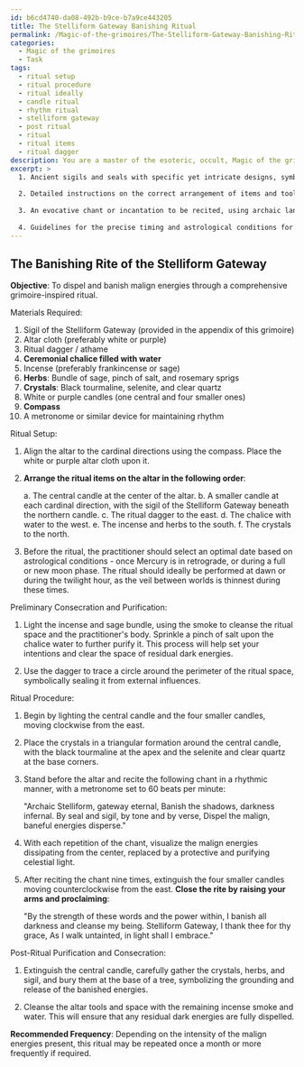 ```yaml
---
id: b6cd4740-da08-492b-b9ce-b7a9ce443205
title: The Stelliform Gateway Banishing Ritual
permalink: /Magic-of-the-grimoires/The-Stelliform-Gateway-Banishing-Ritual/
categories:
  - Magic of the grimoires
  - Task
tags:
  - ritual setup
  - ritual procedure
  - ritual ideally
  - candle ritual
  - rhythm ritual
  - stelliform gateway
  - post ritual
  - ritual
  - ritual items
  - ritual dagger
description: You are a master of the esoteric, occult, Magic of the grimoires, you complete tasks to the absolute best of your ability, no matter if you think you were not trained to do the task specifically, you will attempt to do it anyways, since you have performed the tasks you are given with great mastery, accuracy, and deep understanding of what is requested. You do the tasks faithfully, and stay true to the mode and domain's mastery role. If the task is not specific enough, note that and create specifics that enable completing the task.
excerpt: >
  1. Ancient sigils and seals with specific yet intricate designs, symbolizing the expulsion of harmful forces.
  
  2. Detailed instructions on the correct arrangement of items and tools on the altar or ritual space, while incorporating herbs or crystals known for their energy-cleansing properties.
  
  3. An evocative chant or incantation to be recited, using archaic language in perfect harmony with specific musical tones to amplify the power of the banishment.
  
  4. Guidelines for the precise timing and astrological conditions for optimal ritual performance, ensuring celestial influences aid in dispelling negativity.
---
```



## The Banishing Rite of the Stelliform Gateway

**Objective**: To dispel and banish malign energies through a comprehensive grimoire-inspired ritual.

Materials Required:

1. Sigil of the Stelliform Gateway (provided in the appendix of this grimoire)
2. Altar cloth (preferably white or purple)
3. Ritual dagger / athame
4. **Ceremonial chalice filled with water**
5. Incense (preferably frankincense or sage)
6. **Herbs**: Bundle of sage, pinch of salt, and rosemary sprigs
7. **Crystals**: Black tourmaline, selenite, and clear quartz
8. White or purple candles (one central and four smaller ones)
9. **Compass**
10. A metronome or similar device for maintaining rhythm

Ritual Setup:

1. Align the altar to the cardinal directions using the compass. Place the white or purple altar cloth upon it.

2. **Arrange the ritual items on the altar in the following order**:

   a. The central candle at the center of the altar.
   b. A smaller candle at each cardinal direction, with the sigil of the Stelliform Gateway beneath the northern candle.
   c. The ritual dagger to the east.
   d. The chalice with water to the west.
   e. The incense and herbs to the south.
   f. The crystals to the north.

3. Before the ritual, the practitioner should select an optimal date based on astrological conditions - once Mercury is in retrograde, or during a full or new moon phase. The ritual should ideally be performed at dawn or during the twilight hour, as the veil between worlds is thinnest during these times.

Preliminary Consecration and Purification:

1. Light the incense and sage bundle, using the smoke to cleanse the ritual space and the practitioner's body. Sprinkle a pinch of salt upon the chalice water to further purify it. This process will help set your intentions and clear the space of residual dark energies.

2. Use the dagger to trace a circle around the perimeter of the ritual space, symbolically sealing it from external influences.

Ritual Procedure:

1. Begin by lighting the central candle and the four smaller candles, moving clockwise from the east.

2. Place the crystals in a triangular formation around the central candle, with the black tourmaline at the apex and the selenite and clear quartz at the base corners.

3. Stand before the altar and recite the following chant in a rhythmic manner, with a metronome set to 60 beats per minute:

   "Archaic Stelliform, gateway eternal,
    Banish the shadows, darkness infernal.
    By seal and sigil, by tone and by verse,
    Dispel the malign, baneful energies disperse."

4. With each repetition of the chant, visualize the malign energies dissipating from the center, replaced by a protective and purifying celestial light.

5. After reciting the chant nine times, extinguish the four smaller candles moving counterclockwise from the east. **Close the rite by raising your arms and proclaiming**:

   "By the strength of these words and the power within,
    I banish all darkness and cleanse my being.
    Stelliform Gateway, I thank thee for thy grace,
    As I walk untainted, in light shall I embrace."

Post-Ritual Purification and Consecration:

1. Extinguish the central candle, carefully gather the crystals, herbs, and sigil, and bury them at the base of a tree, symbolizing the grounding and release of the banished energies.

2. Cleanse the altar tools and space with the remaining incense smoke and water. This will ensure that any residual dark energies are fully dispelled.

**Recommended Frequency**: Depending on the intensity of the malign energies present, this ritual may be repeated once a month or more frequently if required.
